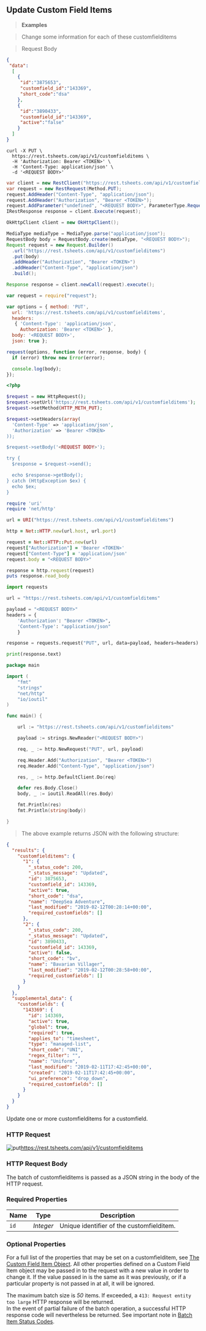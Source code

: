 ## Update Custom Field Items

> **Examples**

> Change some information for each of these customfielditems

> Request Body

```json
{
 "data":
  [
    {
     "id":"3875653",
     "customfield_id":"143369",
     "short_code":"dsa"
    },
    {
     "id":"3890433",
     "customfield_id":"143369",
     "active":"false"
    }
  ]
}
```

```shell
curl -X PUT \
  https://rest.tsheets.com/api/v1/customfielditems \
  -H 'Authorization: Bearer <TOKEN>' \
  -H 'Content-Type: application/json' \
  -d '<REQUEST BODY>'
```

```csharp
var client = new RestClient("https://rest.tsheets.com/api/v1/customfielditems");
var request = new RestRequest(Method.PUT);
request.AddHeader("Content-Type", "application/json");
request.AddHeader("Authorization", "Bearer <TOKEN>");
request.AddParameter("undefined", "<REQUEST BODY>",	ParameterType.RequestBody);
IRestResponse response = client.Execute(request);
```

```java
OkHttpClient client = new OkHttpClient();

MediaType mediaType = MediaType.parse("application/json");
RequestBody body = RequestBody.create(mediaType, "<REQUEST BODY>");
Request request = new Request.Builder()
  .url("https://rest.tsheets.com/api/v1/customfielditems")
  .put(body)
  .addHeader("Authorization", "Bearer <TOKEN>")
  .addHeader("Content-Type", "application/json")
  .build();

Response response = client.newCall(request).execute();
```

```javascript
var request = require("request");

var options = { method: 'PUT',
  url: 'https://rest.tsheets.com/api/v1/customfielditems',
  headers: 
   { 'Content-Type': 'application/json',
     Authorization: 'Bearer <TOKEN>' },
  body: '<REQUEST BODY>',
  json: true };

request(options, function (error, response, body) {
  if (error) throw new Error(error);

  console.log(body);
});
```

```php
<?php

$request = new HttpRequest();
$request->setUrl('https://rest.tsheets.com/api/v1/customfielditems');
$request->setMethod(HTTP_METH_PUT);

$request->setHeaders(array(
  'Content-Type' => 'application/json',
  'Authorization' => 'Bearer <TOKEN>
));

$request->setBody('<REQUEST BODY>');

try {
  $response = $request->send();

  echo $response->getBody();
} catch (HttpException $ex) {
  echo $ex;
}
```

```ruby
require 'uri'
require 'net/http'

url = URI("https://rest.tsheets.com/api/v1/customfielditems")

http = Net::HTTP.new(url.host, url.port)

request = Net::HTTP::Put.new(url)
request["Authorization"] = 'Bearer <TOKEN>'
request["Content-Type"] = 'application/json'
request.body = "<REQUEST BODY>"

response = http.request(request)
puts response.read_body
```

```python
import requests

url = "https://rest.tsheets.com/api/v1/customfielditems"

payload = "<REQUEST BODY>"
headers = {
    'Authorization': "Bearer <TOKEN>",
    'Content-Type': "application/json"
    }

response = requests.request("PUT", url, data=payload, headers=headers)

print(response.text)
```

```go
package main

import (
	"fmt"
	"strings"
	"net/http"
	"io/ioutil"
)

func main() {

	url := "https://rest.tsheets.com/api/v1/customfielditems"

	payload := strings.NewReader("<REQUEST BODY>")

	req, _ := http.NewRequest("PUT", url, payload)

	req.Header.Add("Authorization", "Bearer <TOKEN>")
	req.Header.Add("Content-Type", "application/json")

	res, _ := http.DefaultClient.Do(req)

	defer res.Body.Close()
	body, _ := ioutil.ReadAll(res.Body)

	fmt.Println(res)
	fmt.Println(string(body))

}
```

> The above example returns JSON with the following structure:

```json
{
  "results": {
    "customfielditems": {
      "1": {
        "_status_code": 200,
        "_status_message": "Updated",
        "id": 3875653,
        "customfield_id": 143369,
        "active": true,
        "short_code": "dsa",
        "name": "DeepSea Adventure",
        "last_modified": "2019-02-12T00:28:14+00:00",
        "required_customfields": []
      },
      "2": {
        "_status_code": 200,
        "_status_message": "Updated",
        "id": 3890433,
        "customfield_id": 143369,
        "active": false,
        "short_code": "bv",
        "name": "Bavarian Villager",
        "last_modified": "2019-02-12T00:28:58+00:00",
        "required_customfields": []
      }
    }
  },
  "supplemental_data": {
    "customfields": {
      "143369": {
        "id": 143369,
        "active": true,
        "global": true,
        "required": true,
        "applies_to": "timesheet",
        "type": "managed-list",
        "short_code": "UNI",
        "regex_filter": "",
        "name": "Uniform",
        "last_modified": "2019-02-11T17:42:45+00:00",
        "created": "2019-02-11T17:42:45+00:00",
        "ui_preference": "drop_down",
        "required_customfields": []
      }
    }
  }
}
```

Update one or more customfielditems for a customfield.

### HTTP Request

<img src="../../images/put.png" alt="put"/><api>https://rest.tsheets.com/api/v1/customfielditems</api>

### HTTP Request Body

The batch of customfielditems is passed as a JSON string in the body of the HTTP request.

### Required Properties

Name | Type | Description
---- | ---- | -----------
`id` | _Integer_ | Unique identifier of the customfielditem.

### Optional Properties

For a full list of the properties that may be set on a customfielditem, see [The Custom Field Item Object](#the-custom-field-item-object).  All other properties defined on a Custom Field Item object may be passed in to the request with a new value in order to change it. If the value passed in is the same as it was previously, or if a particular property is not passed in at all, it will be ignored.

<aside class="notice">
The maximum batch size is <i>50</i> items. If exceeded, a <code>413: Request entity too large</code> HTTP response will be returned.
</aside>

<aside class="notice">
In the event of partial failure of the batch operation, a successful HTTP response code will nevertheless be returned.  See important note in <a href="#batch-item-status-codes">Batch Item Status Codes</a>.
</aside>

